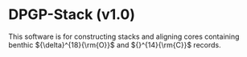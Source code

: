 # DPGP-Stack (v1.0)

This software is for constructing stacks and aligning cores containing benthic ${\delta}^{18}{\rm{O}}$ and ${}^{14}{\rm{C}}$ records.
